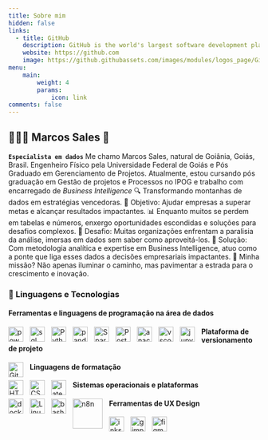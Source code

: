 ```yaml
---
title: Sobre mim
hidden: false
links:
  - title: GitHub
    description: GitHub is the world's largest software development platform.
    website: https://github.com
    image: https://github.githubassets.com/images/modules/logos_page/GitHub-Mark.png
menu:
    main: 
        weight: 4
        params:
            icon: link
comments: false
---
```

## 👩🏻‍💻 Marcos Sales 🎲

**`Especialista em dados`**
Me chamo Marcos Sales, natural de Goiânia, Goiás, Brasil. Engenheiro Físico pela Universidade Federal de Goiás e Pós Graduado em Gerenciamento de Projetos. Atualmente, estou cursando pós graduação em Gestão de projetos e Processos no IPOG e trabalho com encarregado de *Business Intelligence*
🔍 Transformando montanhas de dados em estratégias vencedoras.
🎯 Objetivo: Ajudar empresas a superar metas e alcançar resultados impactantes.
📊 Enquanto muitos se perdem em tabelas e números, enxergo oportunidades escondidas e soluções para desafios complexos.
🚫 Desafio: Muitas organizações enfrentam a paralisia da análise, imersas em dados sem saber como aproveitá-los.
🌉 Solução: Com metodologia analítica e expertise em Business Intelligence, atuo como a ponte que liga esses dados a decisões empresariais impactantes.
🚀 Minha missão? Não apenas iluminar o caminho, mas pavimentar a estrada para o crescimento e inovação.

### 🤖 Linguagens e Tecnologias

#### Ferramentas e linguagens de programação na área de dados

<img
    align="left"
    alt="powerbi"
    title="powerbi"
    width="30px"
    style="padding-right: 10px;"
    src="https://upload.wikimedia.org/wikipedia/commons/thumb/c/cf/New_Power_BI_Logo.svg/600px-New_Power_BI_Logo.svg.png?20210102182532"
/>

<img
    align="left"
    alt="sql"
    title="sql"
    width="30px"
    style="padding-right: 10px;"
    src="https://upload.wikimedia.org/wikipedia/commons/thumb/d/d7/Sql_data_base_with_logo.svg/512px-Sql_data_base_with_logo.svg.png?20231031073357"
/>
<img
    align="left"
    alt="Python"
    title="Python"
    width="30px"
    style="padding-right: 10px;"
    src="https://cdn.jsdelivr.net/gh/devicons/devicon@latest/icons/python/python-original.svg"
/>
<img
    align="left"
    alt="pandas"
    title="pandas"
    width="30px"
    style="padding-right: 10px;"
    src="https://cdn.jsdelivr.net/gh/devicons/devicon@latest/icons/pandas/pandas-plain-wordmark.svg"
/>
<img
    align="left"
    alt="Spark"
    title="Spark"
    width="30px"
    style="padding-right: 10px;"
    src="https://cdn.jsdelivr.net/gh/devicons/devicon@latest/icons/apachespark/apachespark-original-wordmark.svg"
/>
<img
    align="left"
    alt="Postgresql"
    title="Postgresql"
    width="30px"
    style="padding-right: 10px;"
    src="https://cdn.jsdelivr.net/gh/devicons/devicon@latest/icons/postgresql/postgresql-plain-wordmark.svg"
/>
<img
    align="left"
    alt="anaconda"
    title="anaconda"
    width="30px"
    style="padding-right: 10px;"
    src="https://cdn.jsdelivr.net/gh/devicons/devicon@latest/icons/anaconda/anaconda-original-wordmark.svg"
/>
<img
    align="left"
    alt="vscode"
    title="vscode"
    width="30px"
    style="padding-right: 10px;"
    src="https://cdn.jsdelivr.net/gh/devicons/devicon@latest/icons/vscode/vscode-original.svg"
/>
<img
    align="left"
    alt="jupyter"
    title="jupyter"
    width="30px"
    style="padding-right: 10px;"
    src="https://upload.wikimedia.org/wikipedia/commons/2/27/Pentho_new_logo_Nov_2023.jpg?20240819084645"
/>

#### Plataforma de versionamento de projeto

<img
    align="left"
    alt="Git"
    title="Git"
    width="30px"
    style="padding-right: 10px;"
    src="https://cdn.jsdelivr.net/gh/devicons/devicon@latest/icons/git/git-original.svg"
/>

#### Linguagens de formatação

<img
    align="left"
    alt="HTML"
    title="HTML"
    width="30px"
    style="padding-right: 10px;"
    src="https://cdn.jsdelivr.net/gh/devicons/devicon@latest/icons/html5/html5-original.svg"
/>
<img
    align="left"
    alt="CSS"
    title="CSS"
    width="30px"
    style="padding-right: 10px;"
    src="https://cdn.jsdelivr.net/gh/devicons/devicon@latest/icons/css3/css3-original.svg"
/>
<img
    align="left"
    alt="latex"
    title="latex"
    width="30px"
    style="padding-right: 10px;"
    src="https://cdn.jsdelivr.net/gh/devicons/devicon@latest/icons/latex/latex-original.svg"
/>

#### Sistemas operacionais e plataformas

<img
    align="left"
    alt="docker"
    title="docker"
    width="30px"
    style="padding-right: 10px;"
    src="https://cdn.jsdelivr.net/gh/devicons/devicon@latest/icons/docker/docker-plain.svg"
/>
<img
    align="left"
    alt="Linux"
    title="Linux"
    width="30px"
    style="padding-right: 10px;"
    src="https://cdn.jsdelivr.net/gh/devicons/devicon@latest/icons/linux/linux-original.svg"
/>
<img
    align="left"
    alt="bash"
    title="bash"
    width="30px"
    style="padding-right: 10px;"
    src="https://cdn.jsdelivr.net/gh/devicons/devicon@latest/icons/bash/bash-original.svg"
/>
<img
    align="left"
    alt="n8n"
    title="n8n"
    width="60px"
    style="padding-right: 10px;"
    src="https://upload.wikimedia.org/wikipedia/commons/5/53/N8n-logo-new.svg"
/>

#### Ferramentas de UX Design

<img
    align="left"
    alt="inkscape"
    title="inkscape"
    width="30px"
    style="padding-right: 10px;"
    src="https://cdn.jsdelivr.net/gh/devicons/devicon@latest/icons/inkscape/inkscape-plain-wordmark.svg"
/>
<img
    align="left"
    alt="gimp"
    title="gimp"
    width="30px"
    style="padding-right: 10px;"
    src="https://cdn.jsdelivr.net/gh/devicons/devicon@latest/icons/gimp/gimp-plain.svg"
/>
<img
    align="left"
    alt="figma"
    title="figma"
    width="30px"
    style="padding-right: 10px;"
    src="https://upload.wikimedia.org/wikipedia/commons/3/33/Figma-logo.svg"
/>
